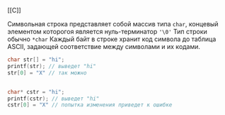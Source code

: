 [[C]]

Символьная строка представляет собой массив типа `char`, концевый элементом которогоя является нуль-терминатор `'\0'`
Тип строки обычно `*char`
Каждый байт в строке хранит код символа до таблица ASCII, задающей соответствие между символами и их кодами. 
```c
char str[] = "hi";
printf(str); // выведет "hi"
str[0] = "X" // так можно


char* cstr = "hi";
printf(cstr); // выведет "hi"
cstr[0] = "X" // попытка изменения приведет к ошибке
```

